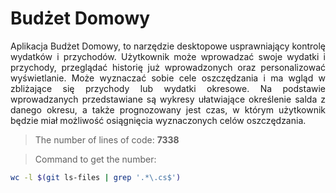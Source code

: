 # Budżet Domowy

<p align="justify">
Aplikacja Budżet Domowy, to narzędzie desktopowe usprawniający kontrolę wydatków i przychodów. Użytkownik może wprowadzać swoje wydatki i przychody, przeglądać historię już wprowadzonych oraz personalizować wyświetlanie. Może wyznaczać sobie cele oszczędzania i ma wgląd w zbliżające się przychody lub wydatki okresowe. Na podstawie wprowadzanych przedstawiane są wykresy ułatwiające określenie salda z danego okresu, a także prognozowany jest czas, w którym użytkownik będzie miał możliwość osiągnięcia wyznaczonych celów oszczędzania.</p>

> The number of lines of code: **7338**

> Command to get the number:
```bash
wc -l $(git ls-files | grep '.*\.cs$')
```
